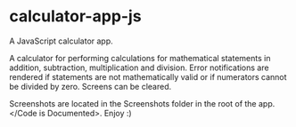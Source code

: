 # calculator-app-js
A JavaScript calculator app.

A calculator for performing calculations for mathematical statements in addition, subtraction, multiplication and division.
Error notifications are rendered if statements are not mathematically valid or if numerators cannot be divided by zero.
Screens can be cleared.

Screenshots are located in the Screenshots folder in the root of the app.
</Code is Documented>.
Enjoy :)
